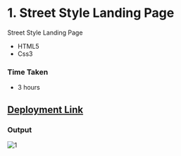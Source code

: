 # 1. Street Style Landing Page
Street Style Landing Page

- HTML5
- Css3

### Time Taken
- 3 hours

## [Deployment Link]([https://app.netlify.com/sites/anusha-streetstyle1/overview](https://anusha-streetstyle1.netlify.app/))


### Output
![1](https://user-images.githubusercontent.com/43666166/205443932-4a09639f-f12a-47f8-8a25-310e5090b99a.PNG)

